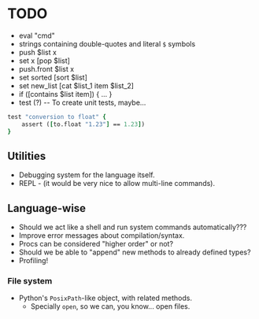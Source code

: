 # TODO

* eval "cmd"
* strings containing double-quotes and literal `$` symbols
* push $list x
* set x [pop $list]
* push.front $list x
* set sorted [sort $list]
* set new_list [cat $list_1 item $list_2]
* if ([contains $list item]) { ... }
* test (?) -- To create unit tests, maybe...

```tcl
test "conversion to float" {
    assert ([to.float "1.23"] == 1.23])
}
```

## Utilities

* Debugging system for the language itself.
* REPL - (it would be very nice to allow multi-line commands).

## Language-wise

* Should we act like a shell and run system commands automatically???
* Improve error messages about compilation/syntax.
* Procs can be considered "higher order" or not?
* Should we be able to "append" new methods to already defined types?
* Profiling!

### File system

* Python's `PosixPath`-like object, with related methods.
    * Specially  `open`, so we can, you know... open files.
